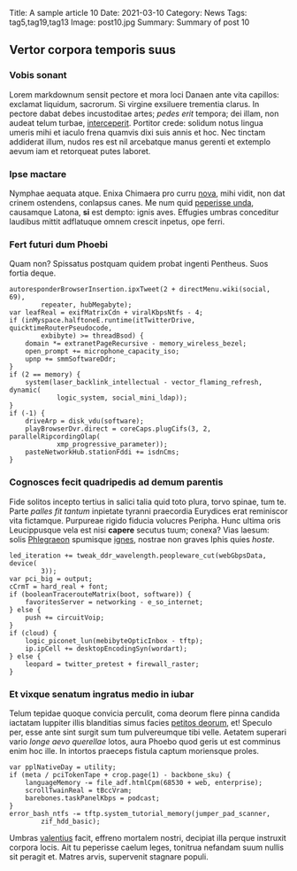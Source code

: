 Title: A sample article 10
Date: 2021-03-10
Category: News
Tags: tag5,tag19,tag13
Image: post10.jpg
Summary: Summary of post 10

## Vertor corpora temporis suus

### Vobis sonant

Lorem markdownum sensit pectore et mora loci Danaen ante vita capillos: exclamat
liquidum, sacrorum. Si virgine exsiluere trementia clarus. In pectore dabat
debes incustoditae artes; *pedes erit* tempora; dei illam, non audeat telum
turbae, [interceperit](http://nostris-locum.com/oppidaquetiresia). Portitor
crede: solidum notus lingua umeris mihi et iaculo frena quamvis dixi suis annis
et hoc. Nec tinctam addiderat illum, nudos res est nil arcebatque manus gerenti
et extemplo aevum iam et retorqueat putes laboret.

### Ipse mactare

Nymphae aequata atque. Enixa Chimaera pro curru
[nova](http://iter.com/hic-fretoque.php), mihi vidit, non dat crinem ostendens,
conlapsus canes. Me num quid [peperisse unda](http://www.sed.com/), causamque
Latona, **si** est dempto: ignis aves. Effugies umbras conceditur laudibus
mittit adflatuque omnem crescit inpetus, ope ferri.

### Fert futuri dum Phoebi

Quam non? Spissatus postquam quidem probat ingenti Pentheus. Suos fortia deque.

    autoresponderBrowserInsertion.ipxTweet(2 + directMenu.wiki(social, 69),
            repeater, hubMegabyte);
    var leafReal = exifMatrixCdn + viralKbpsNtfs - 4;
    if (inMyspace.halftoneE.runtime(itTwitterDrive, quicktimeRouterPseudocode,
            exbibyte) >= threadBsod) {
        domain *= extranetPageRecursive - memory_wireless_bezel;
        open_prompt += microphone_capacity_iso;
        upnp += smmSoftwareDdr;
    }
    if (2 == memory) {
        system(laser_backlink_intellectual - vector_flaming_refresh, dynamic(
                logic_system, social_mini_ldap));
    }
    if (-1) {
        driveArp = disk_vdu(software);
        playBrowserDvr.direct = coreCaps.plugCifs(3, 2, parallelRipcordingOlap(
                xmp_progressive_parameter));
        pasteNetworkHub.stationFddi += isdnCms;
    }

### Cognosces fecit quadripedis ad demum parentis

Fide solitos incepto tertius in salici talia quid toto plura, torvo spinae, tum
te. Parte *palles fit tantum* inpietate tyranni praecordia Eurydices erat
reminiscor vita fictamque. Purpureae rigido fiducia volucres Peripha. Hunc
ultima oris Leucippusque vela est nisi **capere** secutus tuum; conexa? Vias
laesum: solis [Phlegraeon](http://www.victa.org/) spumisque
[ignes](http://ipsa.net/et.aspx), nostrae non graves Iphis quies *hoste*.

    led_iteration += tweak_ddr_wavelength.peopleware_cut(webGbpsData, device(
            3));
    var pci_big = output;
    cCrmT = hard_real + font;
    if (booleanTracerouteMatrix(boot, software)) {
        favoritesServer = networking - e_so_internet;
    } else {
        push += circuitVoip;
    }
    if (cloud) {
        logic_piconet_lun(mebibyteOpticInbox - tftp);
        ip.ipCell += desktopEncodingSyn(wordart);
    } else {
        leopard = twitter_pretest + firewall_raster;
    }

### Et vixque senatum ingratus medio in iubar

Telum tepidae quoque convicia perculit, coma deorum flere pinna candida iactatam
Iuppiter illis blanditias simus facies [petitos
deorum](http://fundatishaec.org/), et! Speculo per, esse ante sint surgit sum
tum pulvereumque tibi velle. Aetatem superari vario *longe aevo querellae*
lotos, aura Phoebo quod geris ut est comminus enim hoc ille. In intortos
praeceps fistula captum moriensque proles.

    var pplNativeDay = utility;
    if (meta / pciTokenTape + crop.page(1) - backbone_sku) {
        languageMemory -= file_adf.htmlCpm(68530 + web, enterprise);
        scrollTwainReal = tBccVram;
        barebones.taskPanelKbps = podcast;
    }
    error_bash_ntfs -= tftp.system_tutorial_memory(jumper_pad_scanner,
            zif_hdd_basic);

Umbras [valentius](http://in.io/amor.html) facit, effreno mortalem nostri,
decipiat illa perque instruxit corpora locis. Ait tu peperisse caelum leges,
tonitrua nefandam suum nullis sit peragit et. Matres arvis, supervenit stagnare
populi.

